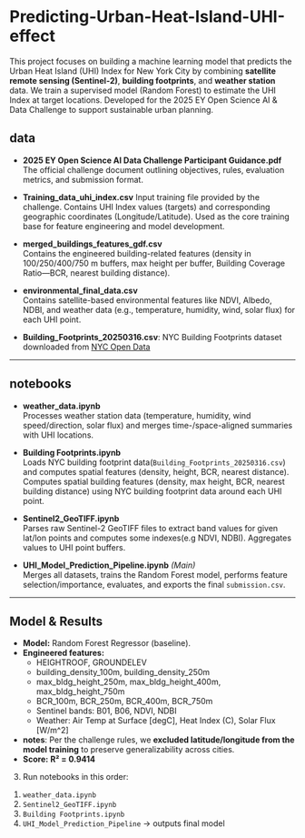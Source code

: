 # Predicting-Urban-Heat-Island-UHI-effect

This project focuses on building a machine learning model that predicts the Urban Heat Island (UHI) Index for New York City by combining **satellite remote sensing (Sentinel-2)**, **building footprints**, and **weather station** data. We train a supervised model (Random Forest) to estimate the UHI Index at target locations. Developed for the 2025 EY Open Science AI &amp; Data Challenge to support sustainable urban planning.


## data
- **2025 EY Open Science AI Data Challenge Participant Guidance.pdf**  
  The official challenge document outlining objectives, rules, evaluation metrics, and submission format.
  
- **Training_data_uhi_index.csv**
  Input training file provided by the challenge. Contains UHI Index values (targets) and corresponding geographic coordinates (Longitude/Latitude). Used as the core training   base for feature engineering and model development.

- **merged_buildings_features_gdf.csv**  
  Contains the engineered building-related features (density in 100/250/400/750 m buffers, max height per buffer, Building Coverage Ratio—BCR, nearest building distance).

- **environmental_final_data.csv**  
  Contains satellite-based environmental features like NDVI, Albedo, NDBI, and weather data (e.g., temperature, humidity, wind, solar flux) for each UHI point.
  
- **Building_Footprints_20250316.csv**:
  NYC Building Footprints dataset downloaded from [NYC Open Data](https://data.cityofnewyork.us/City-Government/BUILDING/5zhs-2jue/about_data)


---

## notebooks
- **weather_data.ipynb**  
  Processes weather station data (temperature, humidity, wind speed/direction, solar flux) and merges time-/space-aligned summaries with UHI locations.
  
- **Building Footprints.ipynb**  
  Loads NYC building footprint data(`Building_Footprints_20250316.csv`) and computes spatial features (density, height, BCR, nearest distance). Computes spatial building features (density, max height, BCR, nearest building distance) using NYC building footprint data around each UHI point.

- **Sentinel2_GeoTIFF.ipynb**  
  Parses raw Sentinel-2 GeoTIFF files to extract band values for given lat/lon points and computes some indexes(e.g NDVI, NDBI). Aggregates values to UHI point buffers.

- **UHI_Model_Prediction_Pipeline.ipynb** *(Main)*  
  Merges all datasets, trains the Random Forest model, performs feature selection/importance, evaluates, and exports the final `submission.csv`.


---

## Model & Results
- **Model:** Random Forest Regressor (baseline).  
- **Engineered features:**  
  - HEIGHTROOF, GROUNDELEV
  - building_density_100m, building_density_250m
  - max_bldg_height_250m, max_bldg_height_400m, max_bldg_height_750m
  - BCR_100m, BCR_250m, BCR_400m, BCR_750m
  - Sentinel bands: B01, B06, NDVI, NDBI
  - Weather: Air Temp at Surface [degC], Heat Index (C), Solar Flux [W/m^2]  
- **notes**: Per the challenge rules, we **excluded latitude/longitude from the model training** to preserve generalizability across cities.
- **Score:** **R² = 0.9414**


3. Run notebooks in this order:
1) `weather_data.ipynb`
2) `Sentinel2_GeoTIFF.ipynb`  
3) `Building Footprints.ipynb`  
4) `UHI_Model_Prediction_Pipeline` → outputs final model
